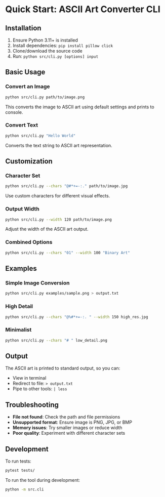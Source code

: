 # Quick Start: ASCII Art Converter CLI

## Installation

1. Ensure Python 3.11+ is installed
2. Install dependencies: `pip install pillow click`
3. Clone/download the source code
4. Run: `python src/cli.py [options] input`

## Basic Usage

### Convert an Image

```bash
python src/cli.py path/to/image.png
```

This converts the image to ASCII art using default settings and prints to console.

### Convert Text

```bash
python src/cli.py "Hello World"
```

Converts the text string to ASCII art representation.

## Customization

### Character Set

```bash
python src/cli.py --chars "@#*+=-:." path/to/image.jpg
```

Use custom characters for different visual effects.

### Output Width

```bash
python src/cli.py --width 120 path/to/image.png
```

Adjust the width of the ASCII art output.

### Combined Options

```bash
python src/cli.py --chars "01" --width 100 "Binary Art"
```

## Examples

### Simple Image Conversion

```bash
python src/cli.py examples/sample.png > output.txt
```

### High Detail

```bash
python src/cli.py --chars "@%#*+=-:. " --width 150 high_res.jpg
```

### Minimalist

```bash
python src/cli.py --chars "# " low_detail.png
```

## Output

The ASCII art is printed to standard output, so you can:
- View in terminal
- Redirect to file: `> output.txt`
- Pipe to other tools: `| less`

## Troubleshooting

- **File not found**: Check the path and file permissions
- **Unsupported format**: Ensure image is PNG, JPG, or BMP
- **Memory issues**: Try smaller images or reduce width
- **Poor quality**: Experiment with different character sets

## Development

To run tests:
```bash
pytest tests/
```

To run the tool during development:
```bash
python -m src.cli
```
